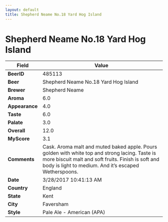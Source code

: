```yaml
---
layout: default
title: Shepherd Neame No.18 Yard Hog Island
---
```


# Shepherd Neame No.18 Yard Hog Island

| Field         | Value     |
|---------------|-----------|
| **BeerID** | 485113 |
| **Beer** | Shepherd Neame No.18 Yard Hog Island |
| **Brewer** | Shepherd Neame |
| **Aroma** | 6.0 |
| **Appearance** | 4.0 |
| **Taste** | 6.0 |
| **Palate** | 3.0 |
| **Overall** | 12.0 |
| **MyScore** | 3.1 |
| **Comments** | Cask. Aroma malt and muted baked apple. Pours golden with white top and strong lacing. Taste is more biscuit malt and soft fruits. Finish is soft and body is light to medium. And it’s escaped Wetherspoons. |
| **Date** | 3/28/2017 10:41:13 AM |
| **Country** | England |
| **State** | Kent |
| **City** | Faversham |
| **Style** | Pale Ale - American (APA) |
